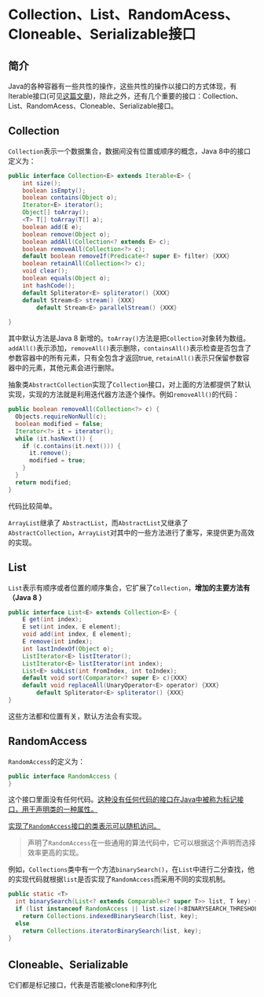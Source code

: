 # Collection、List、RandomAcess、Cloneable、Serializable接口

## 简介

Java的各种容器有一些共性的操作，这些共性的操作以接口的方式体现，有Iterable接口(可见[这篇文章](迭代器.md))，除此之外，还有几个重要的接口：Collection、List、RandomAcess、Cloneable、Serializable接口。

## Collection

`Collection`表示一个数据集合，数据间没有位置或顺序的概念，Java 8中的接口定义为：

```java
public interface Collection<E> extends Iterable<E> {
    int size();
    boolean isEmpty();
    boolean contains(Object o);
    Iterator<E> iterator();
    Object[] toArray();
    <T> T[] toArray(T[] a);
    boolean add(E e);
    boolean remove(Object o);
    boolean addAll(Collection<? extends E> c);
    boolean removeAll(Collection<?> c);
    default boolean removeIf(Predicate<? super E> filter) {XXX}
    boolean retainAll(Collection<?> c);
    void clear();
    boolean equals(Object o);
    int hashCode();
    default Spliterator<E> spliterator() {XXX}
    default Stream<E> stream() {XXX}
 		default Stream<E> parallelStream() {XXX}
  
}
```

其中默认方法是Java 8 新增的。`toArray()`方法是把`Collection`对象转为数组。`addAll()`表示添加，`removeAll()`表示删除，`containsAll()`表示检查是否包含了参数容器中的所有元素，只有全包含才返回true, `retainAll()`表示只保留参数容器中的元素，其他元素会进行删除。

抽象类`AbstractCollection`实现了`Collection`接口，对上面的方法都提供了默认实现，实现的方法就是利用迭代器方法逐个操作。例如`removeAll()`的代码：

```java
public boolean removeAll(Collection<?> c) {
  Objects.requireNonNull(c);
  boolean modified = false;
  Iterator<?> it = iterator();
  while (it.hasNext()) {
    if (c.contains(it.next())) {
      it.remove();
      modified = true;
    }
  }
  return modified;
}
```

代码比较简单。

`ArrayList`继承了 `AbstractList`，而`AbstractList`又继承了`AbstractCollection`，`ArrayList`对其中的一些方法进行了重写，来提供更为高效的实现。



## List

`List`表示有顺序或者位置的顺序集合，它扩展了`Collection`，**增加的主要方法有（Java 8 ）**

```java
public interface List<E> extends Collection<E> {
    E get(int index);
    E set(int index, E element);
    void add(int index, E element);
    E remove(int index);
    int lastIndexOf(Object o);
    ListIterator<E> listIterator();
    ListIterator<E> listIterator(int index);
    List<E> subList(int fromIndex, int toIndex);
    default void sort(Comparator<? super E> c){XXX}
    default void replaceAll(UnaryOperator<E> operator) {XXX}
		default Spliterator<E> spliterator() {XXX}
}
```

这些方法都和位置有关，默认方法会有实现。



##  RandomAccess

`RandomAccess`的定义为：

```java
public interface RandomAccess {
}

```

这个接口里面没有任何代码。<u>这种没有任何代码的接口在Java中被称为标记接口，用于声明类的一种属性。</u>

<u>实现了`RandomAccess`接口的类表示可以随机访问。</u>

> 声明了`RandomAccess`在一些通用的算法代码中，它可以根据这个声明而选择效率更高的实现。

例如，`Collections`类中有一个方法`binarySearch()`，在`List`中进行二分查找，他的实现代码就根据`list`是否实现了`RandomAccess`而采用不同的实现机制。

```java
public static <T>
  int binarySearch(List<? extends Comparable<? super T>> list, T key) {
  if (list instanceof RandomAccess || list.size()<BINARYSEARCH_THRESHOLD)
    return Collections.indexedBinarySearch(list, key);
  else
    return Collections.iteratorBinarySearch(list, key);
}
```

## Cloneable、Serializable

它们都是标记接口，代表是否能被clone和序列化